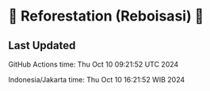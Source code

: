 
# 🌳 Reforestation (Reboisasi) 🌲

## Last Updated

GitHub Actions time: Thu Oct 10 09:21:52 UTC 2024

Indonesia/Jakarta time: Thu Oct 10 16:21:52 WIB 2024
